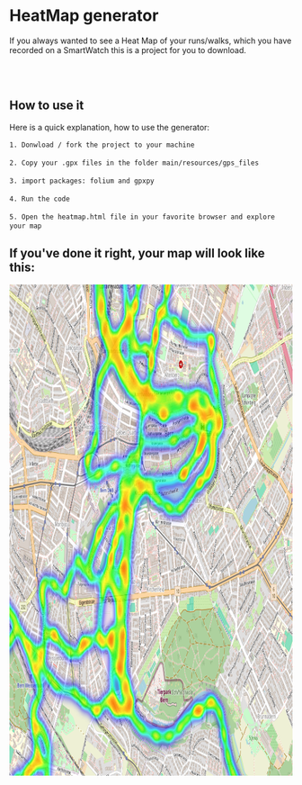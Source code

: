 # HeatMap generator

If you always wanted to see a Heat Map of your runs/walks, which you have recorded on a SmartWatch this is a project for you to download.

<br><br/>
## How to use it
Here is a quick explanation, how to use the generator:

    1. Donwload / fork the project to your machine 

    2. Copy your .gpx files in the folder main/resources/gps_files

    3. import packages: folium and gpxpy

    4. Run the code

    5. Open the heatmap.html file in your favorite browser and explore your map

## If you've done it right, your map will look like this:

<p align="center">
    <img src="pics/heatmap.png" title="My Heatmap" alt="My Heatmap" width="1052" height="873"/>&nbsp;
</p>
